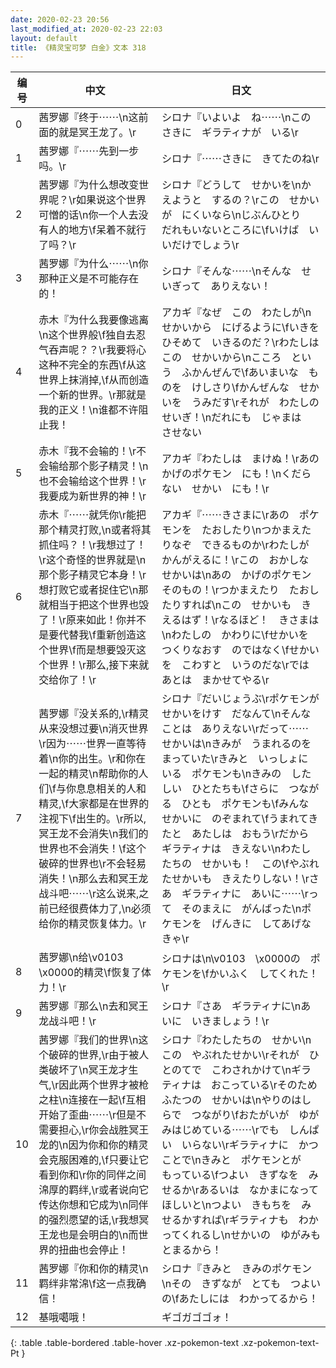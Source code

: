 ```yaml
---
date: 2020-02-23 20:56
last_modified_at: 2020-02-23 22:03
layout: default
title: 《精灵宝可梦 白金》文本 318
---
```

| 编号 | 中文 | 日文 |
| ---- | ---- | ---- |
| 0 | 茜罗娜『终于⋯⋯\n这前面的就是冥王龙了。\r | シロナ『いよいよ　ね⋯⋯\nこのさきに　ギラティナが　いる\r |
| 1 | 茜罗娜『⋯⋯先到一步吗。\r | シロナ『⋯⋯さきに　きてたのね\r |
| 2 | 茜罗娜『为什么想改变世界呢？\r如果说这个世界可憎的话\n你一个人去没有人的地方\f呆着不就行了吗？\r | シロナ『どうして　せかいを\nかえようと　するの？\rこの　せかいが　にくいなら\nじぶんひとり　だれもいないところに\fいけば　いいだけでしょう\r |
| 3 | 茜罗娜『为什么⋯⋯\n你那种正义是不可能存在的！ | シロナ『そんな⋯⋯\nそんな　せいぎって　ありえない！ |
| 4 | 赤木『为什么我要像逃离\n这个世界般\f独自去忍气吞声呢？？\r我要将心这种不完全的东西\f从这世界上抹消掉,\f从而创造一个新的世界。\r那就是我的正义！\n谁都不许阻止我！ | アカギ『なぜ　この　わたしが\nせかいから　にげるように\fいきを　ひそめて　いきるのだ？\rわたしは　この　せかいから\nこころ　という　ふかんぜんで\fあいまいな　ものを　けしさり\fかんぜんな　せかいを　うみだす\rそれが　わたしの　せいぎ！\nだれにも　じゃまは　させない |
| 5 | 赤木『我不会输的！\r不会输给那个影子精灵！\n也不会输给这个世界！\r我要成为新世界的神！\r | アカギ『わたしは　まけぬ！\rあの　かげのポケモン　にも！\nくだらない　せかい　にも！\r |
| 6 | 赤木『⋯⋯就凭你\r能把那个精灵打败,\n或者将其抓住吗？！\r我想过了！\r这个奇怪的世界就是\n那个影子精灵它本身！\r想打败它或者捉住它\n那就相当于把这个世界也毁了！\r原来如此！你并不是要代替我\f重新创造这个世界\f而是想要毁灭这个世界！\r那么,接下来就交给你了！\r | アカギ『⋯⋯きさまに\rあの　ポケモンを　たおしたり\nつかまえたりなぞ　できるものか\rわたしが　かんがえるに！\rこの　おかしな　せかいは\nあの　かげのポケモン　そのもの！\rつかまえたり　たおしたりすれば\nこの　せかいも　きえるはず！\rなるほど！　きさまは\nわたしの　かわりに\fせかいを　つくりなおす　のではなく\fせかいを　こわすと　いうのだな\rでは　あとは　まかせてやる\r |
| 7 | 茜罗娜『没关系的,\r精灵从来没想过要\n消灭世界\r因为⋯⋯世界一直等待着\n你的出生。\r和你在一起的精灵\n帮助你的人们\f与你息息相关的人和精灵,\f大家都是在世界的注视下\f出生的。\r所以,冥王龙不会消失\n我们的世界也不会消失！\f这个破碎的世界也\r不会轻易消失！\n那么去和冥王龙战斗吧⋯⋯\r这么说来,之前已经很费体力了,\n必须给你的精灵恢复体力。\r | シロナ『だいじょうぶ\rポケモンが　せかいをけす　だなんて\nそんなことは　ありえない\rだって⋯⋯　せかいは\nきみが　うまれるのを　まっていた\rきみと　いっしょに　いる　ポケモンも\nきみの　したしい　ひとたちも\fさらに　つながる　ひとも　ポケモンも\fみんな　せかいに　のぞまれて\fうまれてきたと　あたしは　おもう\rだから　ギラティナは　きえない\nわたしたちの　せかいも！　この\fやぶれたせかいも　きえたりしない！\rさあ　ギラティナに　あいに⋯⋯\rって　そのまえに　がんばった\nポケモンを　げんきに　してあげなきゃ\r |
| 8 | 茜罗娜\n给\v0103　\x0000的精灵\f恢复了体力！\r | シロナは\n\v0103　\x0000の　ポケモンを\fかいふく　してくれた！\r |
| 9 | 茜罗娜『那么\n去和冥王龙战斗吧！\r | シロナ『さあ　ギラティナに\nあいに　いきましょう！\r |
| 10 | 茜罗娜『我们的世界\n这个破碎的世界,\r由于被人类破坏了\n冥王龙才生气,\r因此两个世界才被枪之柱\n连接在一起\f互相开始了歪曲⋯⋯\r但是不需要担心,\r你会战胜冥王龙的\n因为你和你的精灵会克服困难的,\f只要让它看到你和\r你的同伴之间淿厚的羁绊,\r或者说向它传达你想和它成为\n同伴的强烈愿望的话,\r我想冥王龙也是会明白的\n而世界的扭曲也会停止！ | シロナ『わたしたちの　せかい\nこの　やぶれたせかい\rそれが　ひとのてで　こわされかけて\nギラティナは　おこっている\rそのため　ふたつの　せかいは\nやりのはしらで　つながり\fおたがいが　ゆがみはじめている⋯⋯\rでも　しんぱい　いらない\rギラティナに　かつことで\nきみと　ポケモンとが　もっている\fつよい　きずなを　みせるか\rあるいは　なかまになってほしいと\nつよい　きもちを　みせるかすれば\rギラティナも　わかってくれるし\nせかいの　ゆがみも　とまるから！ |
| 11 | 茜罗娜『你和你的精灵\n羁绊非常淿\f这一点我确信！ | シロナ『きみと　きみのポケモン\nその　きずなが　とても　つよいの\fあたしには　わかってるから！ |
| 12 | 基哦噶哦！ | ギゴガゴゴォ！ |
{: .table .table-bordered .table-hover .xz-pokemon-text .xz-pokemon-text-Pt }
